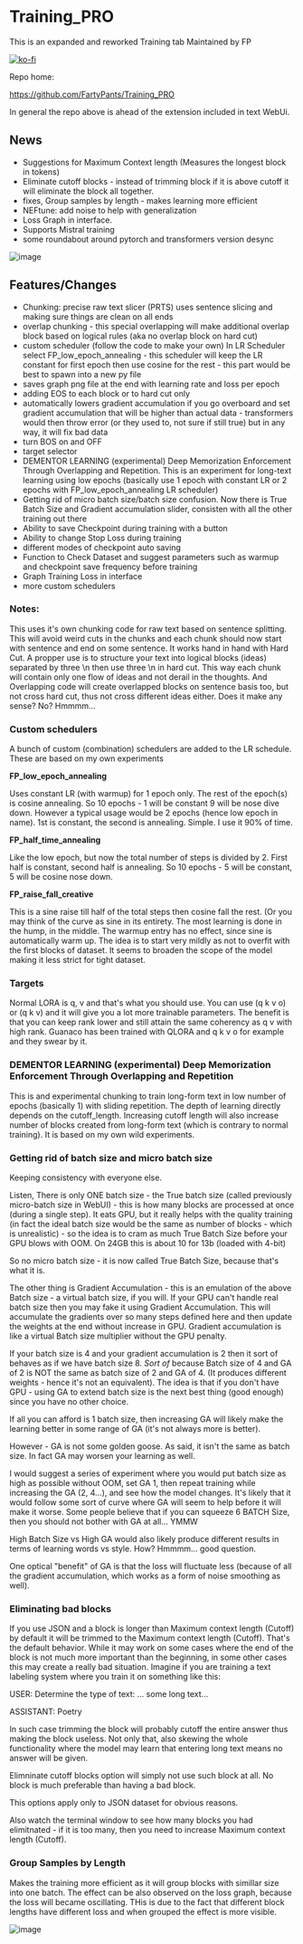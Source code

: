 # Training_PRO

This is an expanded and reworked Training tab
Maintained by FP

[![ko-fi](https://ko-fi.com/img/githubbutton_sm.svg)](https://ko-fi.com/Q5Q5MOB4M)

Repo home:

https://github.com/FartyPants/Training_PRO

In general the repo above is ahead of the extension included in text WebUi.

## News

- Suggestions for Maximum Context length (Measures the longest block in tokens)
- Eliminate cutoff blocks - instead of trimming block if it is above cutoff it will eliminate the block all together. 
- fixes, Group samples by length - makes learning more efficient
- NEFtune: add noise to help with generalization
- Loss Graph in interface.
- Supports Mistral training
- some roundabout around pytorch and transformers version desync

![image](https://github.com/FartyPants/Training_PRO/assets/23346289/e389ec69-d7ad-4922-9ad9-865625997479)

## Features/Changes

- Chunking: precise raw text slicer (PRTS) uses sentence slicing and making sure things are clean on all ends
- overlap chunking - this special overlapping will make additional overlap block based on logical rules (aka no overlap block on hard cut)
- custom scheduler (follow the code to make your own) In LR Scheduler select FP_low_epoch_annealing - this scheduler will keep the LR constant for first epoch then use cosine for the rest - this part would be best to spawn into a new py file
- saves graph png file at the end with learning rate and loss per epoch
- adding EOS to each block or to hard cut only
- automatically lowers gradient accumulation if you go overboard and set gradient accumulation that will be higher than actual data - transformers would then throw error (or they used to, not sure if still true) but in any way, it will fix bad data
- turn BOS on and OFF
- target selector
- DEMENTOR LEARNING (experimental) Deep Memorization Enforcement Through Overlapping and Repetition. This is an experiment for long-text learning using low epochs (basically use 1 epoch with constant LR or 2 epochs with FP_low_epoch_annealing LR scheduler)
- Getting rid of micro batch size/batch size confusion. Now there is True Batch Size and Gradient accumulation slider, consisten with all the other training out there
- Ability to save Checkpoint during training with a button
- Ability to change Stop Loss during training
- different modes of checkpoint auto saving
- Function to Check Dataset and suggest parameters such as warmup and checkpoint save frequency before training
- Graph Training Loss in interface
- more custom schedulers
  
### Notes:

This uses it's own chunking code for raw text based on sentence splitting. This will avoid weird cuts in the chunks and each chunk should now start with sentence and end on some sentence. It works hand in hand with Hard Cut. A propper use is to structure your text into logical blocks (ideas) separated by three \n then use three \n in hard cut. This way each chunk will contain only one flow of ideas and not derail in the thoughts. And Overlapping code will create overlapped blocks on sentence basis too, but not cross hard cut, thus not cross different ideas either. Does it make any sense? No? Hmmmm...

### Custom schedulers

A bunch of custom (combination) schedulers are added to the LR schedule. These are based on my own experiments

**FP_low_epoch_annealing**

Uses constant LR (with warmup) for 1 epoch only. The rest of the epoch(s) is cosine annealing. So 10 epochs - 1 will be constant 9 will be nose dive down. However a typical usage would be 2 epochs (hence low epoch in name). 1st is constant, the second is annealing. Simple. I use it 90% of time.

**FP_half_time_annealing**

Like the low epoch, but now the total number of steps is divided by 2. First half is constant, second half is annealing. So 10 epochs - 5 will be constant, 5 will be cosine nose down.

**FP_raise_fall_creative**

This is a sine raise till half of the total steps then cosine fall the rest. (Or you may think of the curve as sine in its entirety. The most learning is done in the hump, in the middle. The warmup entry has no effect, since sine is automatically warm up.
The idea is to start very mildly as not to overfit with the first blocks of dataset. It seems to broaden the scope of the model making it less strict for tight dataset. 

### Targets

Normal LORA is q, v and that's what you should use. You can use (q k v o) or (q k v) and it will give you a lot more trainable parameters. The benefit is that you can keep rank lower and still attain the same coherency as q v with high rank. Guanaco has been trained with QLORA and q k v o for example and they swear by it.

### DEMENTOR LEARNING (experimental) Deep Memorization Enforcement Through Overlapping and Repetition

This is and experimental chunking to train long-form text in low number of epochs (basically 1) with sliding repetition. The depth of learning directly depends on the cutoff_length. Increasing cutoff length will also increase number of blocks created from long-form text (which is contrary to normal training). It is based on my own wild experiments. 

### Getting rid of batch size and micro batch size

Keeping consistency with everyone else. 

Listen, There is only ONE batch size - the True batch size (called previously micro-batch size in WebUI) - this is how many blocks are processed at once (during a single step). It eats GPU, but it really helps with the quality training (in fact the ideal batch size would be the same as number of blocks - which is unrealistic) - so the idea is to cram as much True Batch Size before your GPU blows with OOM. On 24GB this is about 10 for 13b (loaded with 4-bit)

So no micro batch size - it is now called True Batch Size, because that's what it is.

The other thing is Gradient Accumulation - this is an emulation of the above Batch size - a virtual batch size, if you will. If your GPU can't handle real batch size then you may fake it using Gradient Accumulation. This will accumulate the gradients over so many steps defined here and then update the weights at the end without increase in GPU.
Gradient accumulation is like a virtual Batch size multiplier without the GPU penalty.

If your batch size is 4 and your gradient accumulation is 2 then it sort of behaves as if we have batch size 8. *Sort of* because Batch size of 4 and GA of 2 is NOT the same as batch size of 2 and GA of 4. (It produces different weights - hence it's not an equivalent). The idea is that if you don't have GPU - using GA to extend batch size is the next best thing (good enough) since you have no other choice.

If all you can afford is 1 batch size, then increasing GA will likely make the learning better in some range of GA (it's not always more is better).

However - GA is not some golden goose. As said, it isn't the same as batch size. In fact GA may worsen your learning as well.

I would suggest a series of experiment where you would put batch size as high as possible without OOM, set GA 1, then repeat training while increasing the GA (2, 4...), and see how the model changes. It's likely that it would follow some sort of curve where GA will seem to help before it will make it worse. Some people believe that if you can squeeze 6 BATCH Size, then you should not bother with GA at all... YMMW

High Batch Size vs High GA would also likely produce different results in terms of learning  words vs style. How? Hmmmm... good question.

One optical "benefit" of GA is that the loss will fluctuate less (because of all the gradient accumulation, which works as a form of noise smoothing as well).

### Eliminating bad blocks

If you use JSON and a block is longer than Maximum context length (Cutoff) by default it will be trimmed to the Maximum context length (Cutoff). That's the default behavior. While it may work on some cases where the end of the block is not much more important than the beginning, in some other cases this may create a really bad situation. Imagine if you are training a text labeling system where you train it on something like this:

USER: Determine the type of text: ... some long text... 

ASSISTANT: Poetry

In such case trimming the block will probably cutoff the entire answer thus making the block useless. Not only that, also skewing the whole functionality where the model may learn that entering long text means no answer will be given.

Elimninate cutoff blocks option will simply not use such block at all. No block is much preferable than having a bad block.

This options apply only to JSON dataset for obvious reasons.

Also watch the terminal window to see how many blocks you had elimitnated - if it is too many, then you need to increase Maximum context length (Cutoff).

### Group Samples by Length

Makes the training more efficient as it will group blocks with simillar size into one batch. The effect can be also observed on the loss graph, because the loss will became oscillating. THis is due to the fact that different block lengths have different loss and when grouped the effect is more visible. 

![image](https://github.com/FartyPants/Training_PRO/assets/23346289/57acfb4c-085a-4d0c-a801-faa11832d413)

